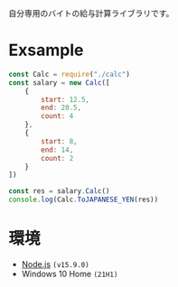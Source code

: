 自分専用のバイトの給与計算ライブラリです。  

# Exsample
```javascript
const Calc = require("./calc")
const salary = new Calc([
    {
        start: 12.5,
        end: 20.5,
        count: 4
    },
    {
        start: 8,
        end: 14,
        count: 2
    }
])

const res = salary.Calc()
console.log(Calc.ToJAPANESE_YEN(res))
```

# 環境
* [Node.js](https://nodejs.org/ja/) `(v15.9.0)`
* Windows 10 Home `(21H1)`

